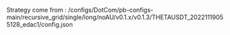Strategy come from : /configs/DotCom/pb-configs-main/recursive_grid/single/long/noAU/v0.1.x/v0.1.3/THETAUSDT_20221119055128_edac1/config.json